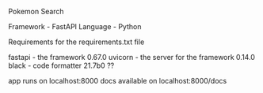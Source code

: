 Pokemon Search

Framework - FastAPI
Language - Python

Requirements for the requirements.txt file

fastapi - the framework 0.67.0
uvicorn - the server for the framework 0.14.0
black - code formatter 21.7b0 ??

app runs on localhost:8000
docs available on localhost:8000/docs

